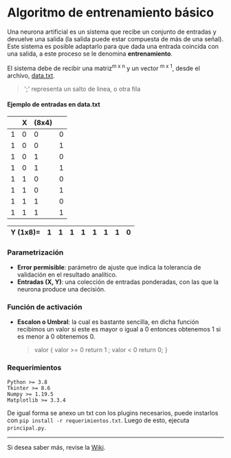 # Algoritmo de entrenamiento básico
Una neurona artificial es un sistema que recibe un conjunto de entradas y devuelve una salida (la salida puede estar compuesta de más de una señal).
Este sistema es posible adaptarlo para que dada una entrada coincida con una salida, a este proceso se le denomina **entrenamiento**.

El sistema debe de recibir una matriz<sup>m x n</sup> y un vector <sup>m x 1</sup>, desde el archivo, [data.txt](data.txt).
> ';' representa un salto de linea, o otra fila

#### Ejemplo de entradas en data.txt
||X|(8x4)||
|---|---|---|---|
| 1 | 0 | 0 | 0 |
| 1 | 0 | 0 | 1 |
| 1 | 0 | 1 | 0 |
| 1 | 0 | 1 | 1 |
| 1 | 1 | 0 | 0 |
| 1 | 1 | 0 | 1 |
| 1 | 1 | 1 | 0 |
| 1 | 1 | 1 | 1 |

| Y (1x8)=| 1 | 1 | 1 | 1 | 1 | 1 | 1 | 0 |
|---|---|---|---|---|---|---|---|---

### Parametrización
- **Error permisible**: parámetro de ajuste que indica la tolerancia de validación en el resultado analítico.
- **Entradas (X, Y)**: una colección de entradas ponderadas, con las que la neurona produce una decisión.

### Función de activación
- **Escalon o Umbral**: la cual es bastante sencilla, en dicha función recibimos un valor si este es mayor o igual a 0 entonces obtenemos 1 si es menor a 0 obtenemos 0.
    > valor { valor >= 0 return 1 ; valor < 0 return 0; }

### Requerimientos
```
Python >= 3.8
Tkinter >= 8.6
Numpy >= 1.19.5
Matplotlib >= 3.3.4
```
De igual forma se anexo un txt con los plugins necesarios, puede instarlos con `pip install -r requerimientos.txt`.
Luego de esto, ejecuta `principal.py`.
___
Si desea saber más, revise la [Wiki](https://github.com/SvS30/artificial-neuron-training/wiki).